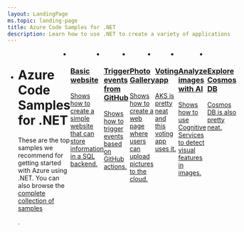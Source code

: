 ```yaml
---
layout: LandingPage
ms.topic: landing-page
title: Azure Code Samples for .NET
description: Learn how to use .NET to create a variety of applications on any platform using C#, Visual Basic, and F#. Browse API reference, sample code, tutorials, and more.
---
```


<div id="main" class="v2">
<div class="container">
    <ul class="cardsC panelContent" id="samples" style="margin-top: 0px; display: flex;">
        <li class="fullSpan">
            <div class="container intro">
                <h1>Azure Code Samples for .NET</h1>
                <p>These are the top samples we recommend for getting started with Azure using .NET. You can also browse the <a href="https://azure.microsoft.com/resources/samples/?platform=dotnet&sort=2">complete collection of samples</a></p>.
            </div>
        </li>
        <li>
            <div class="cardSize">
                <div class="cardPadding">
                    <div class="card">
                        <div class="cardImageOuter">
                            <div class="cardImage bgdAccent1">
                                <img src="/dotnet/docs-ref-conceptual/media/dotnet-samples/generic-thumbnail.png" alt="" />
                            </div>
                        </div>
                        <div class="cardText">
                            <a href="https://docs.microsoft.com/azure/app-service/app-service-web-tutorial-dotnet-sqldatabase">
                                <h3>Basic website</h3>
                                <p>Shows how to create a simple website that can store information in a SQL backend.</p>
                            </a>
                        </div>
                    </div>
                </div>
            </div>
        </li>
        <li>
            <div class="cardSize">
                <div class="cardPadding">
                    <div class="card">
                        <div class="cardImageOuter">
                            <div class="cardImage bgdAccent1">
                                <img src="/dotnet/docs-ref-conceptual/media/dotnet-samples/generic-thumbnail.png" alt="" />
                            </div>
                        </div>
                        <div class="cardText">
                            <a href="https://docs.microsoft.com/azure/azure-functions/functions-create-github-webhook-triggered-function">
                                <h3>Trigger events from GitHub</h3>
                                <p>Shows how to trigger events based on GitHub actions.</p>
                            </a>
                        </div>
                    </div>
                </div>
            </div>
        </li>
        <li>
            <div class="cardSize">
                <div class="cardPadding">
                    <div class="card">
                        <div class="cardImageOuter">
                            <div class="cardImage bgdAccent1">
                                <img src="/dotnet/docs-ref-conceptual/media/dotnet-samples/generic-thumbnail.png" alt="" />
                            </div>
                        </div>
                        <div class="cardText">
                            <a href="https://azure.microsoft.com/resources/samples/storage-blobs-dotnet-webapp/">
                                <h3>Photo Gallery</h3>
                                <p>Shows how to create a web page where users can upload pictures to the cloud.</p>
                            </a>
                        </div>
                    </div>
                </div>
            </div>
        </li>
        <li>
            <div class="cardSize">
                <div class="cardPadding">
                    <div class="card">
                        <div class="cardImageOuter">
                            <div class="cardImage bgdAccent1">
                                <img src="/dotnet/docs-ref-conceptual/media/dotnet-samples/generic-thumbnail.png" alt="" />
                            </div>
                        </div>
                        <div class="cardText">
                            <a href="https://docs.microsoft.com/en-us/azure/aks/tutorial-kubernetes-prepare-app">
                                <h3>Voting app</h3>
                                <p>AKS is pretty neat and this voting app uses it.</p>
                            </a>
                        </div>
                    </div>
                </div>
            </div>
        </li>
        <li>
            <div class="cardSize">
                <div class="cardPadding">
                    <div class="card">
                        <div class="cardImageOuter">
                            <div class="cardImage bgdAccent1">
                                <img src="/dotnet/docs-ref-conceptual/media/dotnet-samples/generic-thumbnail.png" alt="" />
                            </div>
                        </div>
                        <div class="cardText">
                            <a href="https://docs.microsoft.com/azure/cognitive-services/computer-vision/tutorials/csharptutorial">
                                <h3>Analyze images with AI</h3>
                                <p>Shows how to use Cognitive Services to detect visual features in images.</p>
                            </a>
                        </div>
                    </div>
                </div>
            </div>
        </li>
        <li>
            <div class="cardSize">
                <div class="cardPadding">
                    <div class="card">
                        <div class="cardImageOuter">
                            <div class="cardImage bgdAccent1">
                                <img src="/dotnet/docs-ref-conceptual/media/dotnet-samples/generic-thumbnail.png" alt="" />
                            </div>
                        </div>
                        <div class="cardText">
                            <a href="https://github.com/JeremyLikness/explore-cosmos-db">
                                <h3>Explore Cosmos DB</h3>
                                <p>Cosmos DB is also pretty neat.</p>
                            </a>
                        </div>
                    </div>
                </div>
            </div>
        </li>             
    </ul>
</div>
</div>